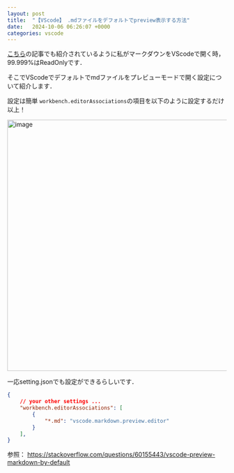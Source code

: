 ```yaml
---
layout: post
title:  "【VScode】 .mdファイルをデフォルトでpreview表示する方法"
date:   2024-10-06 06:26:07 +0000
categories: vscode
---
```


[こちら][参照]の記事でも紹介されているように私がマークダウンをVScodeで開く時，99.999%はReadOnlyです．

そこでVScodeでデフォルトでmdファイルをプレビューモードで開く設定について紹介します．


設定は簡単 `workbench.editorAssociations`の項目を以下のように設定するだけ以上！

<img width="576" alt="image" src="https://github.com/user-attachments/assets/5bd48671-fd0f-4b37-9ed6-8ddcf70e0ce4">



一応setting.jsonでも設定ができるらしいです．
```json:setting.json
{
    // your other settings ...
    "workbench.editorAssociations": [
        {
            "*.md": "vscode.markdown.preview.editor"
        }
    ],
}
```




参照： https://stackoverflow.com/questions/60155443/vscode-preview-markdown-by-default

[参照]:https://stackoverflow.com/questions/60155443/vscode-preview-markdown-by-default
